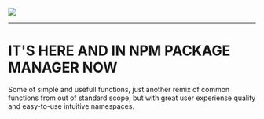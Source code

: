![](https://64.media.tumblr.com/14cb2c2a576ab5cd1cefcd2ec5a2fe5e/6731a5ed7242f36a-40/s1280x1920/1024d02a13283e30c1c4fae123ee8d05ce6dd8b8.pnj)

---
 
# IT'S HERE AND IN NPM PACKAGE MANAGER NOW
Some of simple and usefull functions, just another remix of common functions from out of standard scope, but with great user experiense quality and easy-to-use intuitive namespaces.
